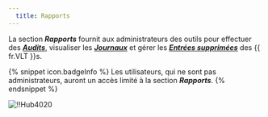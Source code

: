 ```yaml
---
  title: Rapports
---
```

La section ***Rapports*** fournit aux administrateurs des outils pour effectuer des [***Audits***](/fr/hub/web-interface/hub-overview/reports/audit/), visualiser les [***Journaux***](/fr/hub/web-interface/hub-overview/reports/logs/) et gérer les [***Entrées supprimées***](/fr/hub/web-interface/hub-overview/reports/history/) des {{ fr.VLT }}s.  

{% snippet icon.badgeInfo %} 
Les utilisateurs, qui ne sont pas administrateurs, auront un accès limité à la section ***Rapports***. 
{% endsnippet %}
 
![!!Hub4020](https://webdevolutions.azureedge.net/docs/fr/hub/Hub4020.png) 
